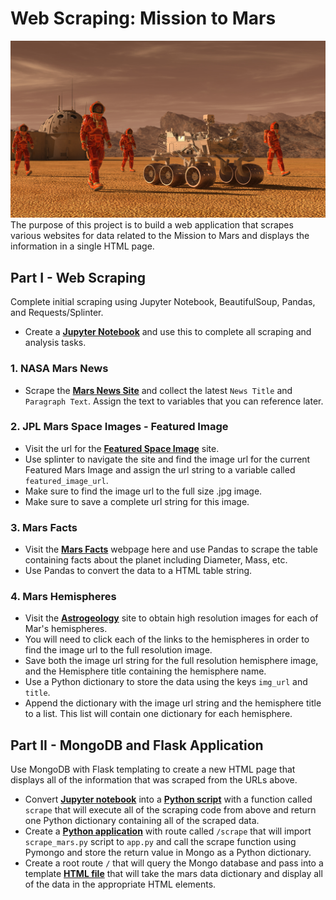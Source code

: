 # Web Scraping: Mission to Mars
![Image](Images/mission_to_mars.png)
The purpose of this project is to build a web application that scrapes various websites for data related to the Mission to Mars and displays the information in a single HTML page.

## Part I - Web Scraping
Complete initial scraping using Jupyter Notebook, BeautifulSoup, Pandas, and Requests/Splinter.
* Create a [**Jupyter Notebook**](Missions_to_Mars/mission_to_mars.ipynb) and use this to complete all scraping and analysis tasks. 

### 1. NASA Mars News
* Scrape the [**Mars News Site**](https://redplanetscience.com/) and collect the latest `News Title` and `Paragraph Text`. Assign the text to variables that you can reference later.

### 2. JPL Mars Space Images - Featured Image
* Visit the url for the [**Featured Space Image**](https://spaceimages-mars.com/#) site.
* Use splinter to navigate the site and find the image url for the current Featured Mars Image and assign the url string to a variable called `featured_image_url`.
* Make sure to find the image url to the full size .jpg image.
* Make sure to save a complete url string for this image.

### 3. Mars Facts
* Visit the [**Mars Facts**](https://galaxyfacts-mars.com/) webpage here and use Pandas to scrape the table containing facts about the planet including Diameter, Mass, etc.
* Use Pandas to convert the data to a HTML table string.

### 4. Mars Hemispheres
* Visit the [**Astrogeology**](https://marshemispheres.com/) site to obtain high resolution images for each of Mar's hemispheres.
* You will need to click each of the links to the hemispheres in order to find the image url to the full resolution image.
* Save both the image url string for the full resolution hemisphere image, and the Hemisphere title containing the hemisphere name. 
* Use a Python dictionary to store the data using the keys `img_url` and `title`.
* Append the dictionary with the image url string and the hemisphere title to a list. This list will contain one dictionary for each hemisphere.

## Part II - MongoDB and Flask Application
Use MongoDB with Flask templating to create a new HTML page that displays all of the information that was scraped from the URLs above.
* Convert [**Jupyter notebook**](Missions_to_Mars/mission_to_mars.ipynb) into a [**Python script**](Missions_to_Mars/scrape_mars.py) with a function called `scrape` that will execute all of the scraping code from above and return one Python dictionary containing all of the scraped data.
* Create a [**Python application**](Missions_to_Mars/app.py) with route called `/scrape` that will import `scrape_mars.py` script to `app.py` and call the scrape function using Pymongo and store the return value in Mongo as a Python dictionary.
* Create a root route `/` that will query the Mongo database and pass into a template [**HTML file**](Missions_to_Mars/templates/index.html) that will take the mars data dictionary and display all of the data in the appropriate HTML elements. 
